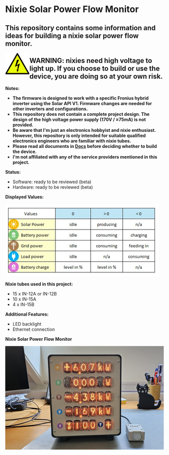 # Nixie Solar Power Flow Monitor
## This repository contains some information and ideas for building a nixie solar power flow monitor.
<img align="left" width="77" src="Images/warning_sign_small.png" />

## WARNING: nixies need high voltage to light up. If you choose to build or use the device, you are doing so at your own risk. 

**Notes:**
- **The firmware is designed to work with a specific Fronius hybrid inverter using the Solar API V1. Firmware changes are needed for other inverters and configurations.**
- **This repository does not contain a complete project design. The design of the high voltage power supply (170V / ≥75mA) is not provided.** 
- **Be aware that I'm just an electronics hobbyist and nixie enthusiast. However, this repository is only intended for suitable qualified electronics engineers who are familiar with nixie tubes.**
- **Please read all documents in [Docs](Docs) before deciding whether to build the device.**
- **I'm not affiliated with any of the service providers mentioned in this project.**
  
**Status:** 
- Software: ready to be reviewed (beta)
- Hardware: ready to be reviewed (beta)

**Displayed Values:**

<img src="Images/CheatSheet.jpg" />

**Nixie tubes used in this project:**
- 15 x IN-12A or IN-12B
- 10 x IN-15A
- 4 x IN-15B

**Additional Features:**

- LED backlight
- Ethernet connection

**Nixie Solar Power Flow Monitor**

<img align="left"  src="Images/monitor.jpg" />
